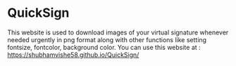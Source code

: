 # QuickSign
This website is used to download images of your virtual signature whenever needed urgently in png format along with other functions like setting fontsize, fontcolor, background color. 
You can use this website at : https://shubhamvishe58.github.io/QuickSign/
